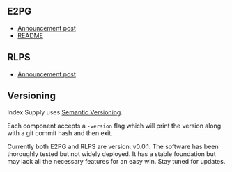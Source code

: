 ## E2PG

- [Announcement post](https://github.com/orgs/indexsupply/discussions/122)
- [README](e2pg/readme.md)

## RLPS

- [Announcement post](https://github.com/orgs/indexsupply/discussions/122)


## Versioning

Index Supply uses [Semantic Versioning](https://semver.org).

Each component accepts a `-version` flag which will print the version along with a git commit hash and then exit.

Currently both E2PG and RLPS are version: v0.0.1. The software has been thoroughly tested but not widely deployed. It has a stable foundation but may lack all the necessary features for an easy win. Stay tuned for updates.
